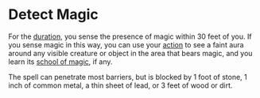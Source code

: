 # Detect Magic
For the [duration](https://roll20.net/compendium/dnd5e/Rules:Spells?expansion=34047#toc_20), you sense the presence of magic within 30 feet of you. If you sense magic in this way, you can use your [action](https://roll20.net/compendium/dnd5e/Rules:Combat?expansion=34047#toc_20) to see a faint aura around any visible creature or object in the area that bears magic, and you learn its [school of magic](https://roll20.net/compendium/dnd5e/Rules:Spells?expansion=34047#toc_34), if any.  
  
The spell can penetrate most barriers, but is blocked by 1 foot of stone, 1 inch of common metal, a thin sheet of lead, or 3 feet of wood or dirt.